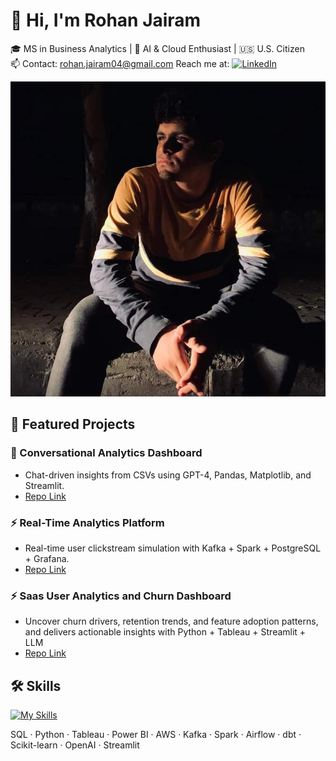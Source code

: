 # 👋 Hi, I'm Rohan Jairam

🎓 MS in Business Analytics | 🧠 AI & Cloud Enthusiast | 🇺🇸 U.S. Citizen   
📫 Contact: rohan.jairam04@gmail.com 
Reach me at: <a href="https://www.linkedin.com/in/rohan-jairam-/" target="blank">
  <img src="https://skillicons.dev/icons?i=linkedin" alt="LinkedIn" />
</a>

![image](https://github.com/rohanj12/rohanj12/blob/main/ProfilePic.jpg?raw=true)

## 📌 Featured Projects

### 💬 Conversational Analytics Dashboard
- Chat-driven insights from CSVs using GPT-4, Pandas, Matplotlib, and Streamlit.
- [Repo Link](https://github.com/rohanj12/conversational-analytics-dashboard)

### ⚡ Real-Time Analytics Platform
- Real-time user clickstream simulation with Kafka + Spark + PostgreSQL + Grafana.
- [Repo Link](https://github.com/rohanj12/realtime-analytics-pipeline)

### ⚡ Saas User Analytics and Churn Dashboard
- Uncover churn drivers, retention trends, and feature adoption patterns, and delivers actionable insights with Python + Tableau + Streamlit + LLM
- [Repo Link](https://github.com/rohanj12/saas-user-analytics)

## 🛠️ Skills
[![My Skills](https://skillicons.dev/icons?i=mysql,aws,docker,git,github,python,tensorflow,sklearn)](https://skillicons.dev)

SQL · Python · Tableau · Power BI · AWS · Kafka · Spark · Airflow · dbt · Scikit-learn  · OpenAI · Streamlit

<!--
**rohanj12/rohanj12** is a ✨ _special_ ✨ repository because its `README.md` (this file) appears on your GitHub profile.

Here are some ideas to get you started:

- 🔭 I’m currently working on ...
- 🌱 I’m currently learning ...
- 👯 I’m looking to collaborate on ...
- 🤔 I’m looking for help with ...
- 💬 Ask me about ...
- 📫 How to reach me: ...
- 😄 Pronouns: ...
- ⚡ Fun fact: ...
-->
